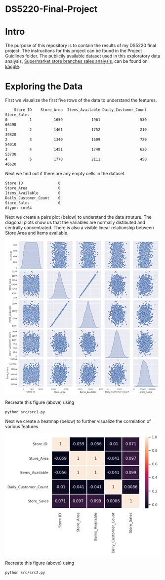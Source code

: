 # DS5220-Final-Project

# Intro
The purpose of this repository is to contain the results of my DS5220 final project.  The instructions for this project can be found in the Project Guidlines folder.  The publicily available dataset used in this exploratory data analysis, [Supermarket store branches sales analysis](https://www.kaggle.com/datasets/surajjha101/stores-area-and-sales-data), can be found on [kaggle](https://www.kaggle.com/).

# Exploring the Data

First we visualize the first five rows of the data to understand the features.
```
	Store ID	Store_Area	Items_Available	Daily_Customer_Count	Store_Sales
0	       1	      1659	           1961	                 530	      66490
1	       2	      1461	           1752	                 210	      39820
2	       3	      1340	           1609	                 720	      54010
3	       4	      1451	           1748	                 620	      53730
4	       5	      1770	           2111	                 450	      46620
```

Next we find out if there are any empty cells in the dataset.

```
Store ID                0
Store_Area              0
Items_Available         0
Daily_Customer_Count    0
Store_Sales             0
dtype: int64
```

Next we create a pairs plot (below) to understand the data struture.  The diagonal plots show us that the variables are normally distibuted and centrally concentrated. There is also a visible linear relationship between Store Area and Items available.

<img src="figs/fig1.png" width="500">

Recreate this figure (above) using 

```
python src/src1.py
```

Next we create a heatmap (below) to further visualize the correlation of various features.

<img src="figs/fig2.png" width="500">

Recreate this figure (above) using 

```
python src/src2.py
```
